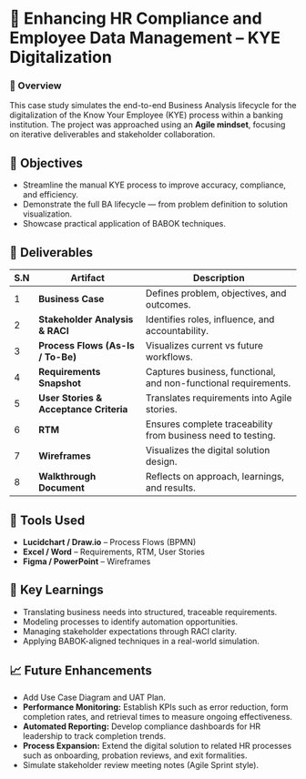 # 💼 Enhancing HR Compliance and Employee Data Management – KYE Digitalization  

### 📍 Overview
This case study simulates the end-to-end Business Analysis lifecycle for the digitalization of the Know Your Employee (KYE) process within a banking institution. The project was approached using an **Agile mindset**, focusing on iterative deliverables and stakeholder collaboration.

## 🎯 Objectives
- Streamline the manual KYE process to improve accuracy, compliance, and efficiency.
- Demonstrate the full BA lifecycle — from problem definition to solution visualization.
- Showcase practical application of BABOK techniques.

## 🧩 Deliverables

| S.N | Artifact | Description |
|-------|-----------|-------------|
| 1 | **Business Case** | Defines problem, objectives, and outcomes. |
| 2 | **Stakeholder Analysis & RACI** | Identifies roles, influence, and accountability. |
| 3 | **Process Flows (As-Is / To-Be)** | Visualizes current vs future workflows. |
| 4 | **Requirements Snapshot** | Captures business, functional, and non-functional requirements. |
| 5 | **User Stories & Acceptance Criteria** | Translates requirements into Agile stories. |
| 6 | **RTM** | Ensures complete traceability from business need to testing. |
| 7 | **Wireframes** | Visualizes the digital solution design. |
| 8 | **Walkthrough Document** | Reflects on approach, learnings, and results. |

## 🧭 Tools Used
- **Lucidchart / Draw.io** – Process Flows (BPMN)
- **Excel / Word** – Requirements, RTM, User Stories
- **Figma / PowerPoint** – Wireframes

## 🧠 Key Learnings
- Translating business needs into structured, traceable requirements.
- Modeling processes to identify automation opportunities.
- Managing stakeholder expectations through RACI clarity.
- Applying BABOK-aligned techniques in a real-world simulation.

## 📈 Future Enhancements
- Add Use Case Diagram and UAT Plan.
- **Performance Monitoring:** Establish KPIs such as error reduction, form completion rates, and retrieval times to measure ongoing effectiveness.  
- **Automated Reporting:** Develop compliance dashboards for HR leadership to track completion trends.  
- **Process Expansion:** Extend the digital solution to related HR processes such as onboarding, probation reviews, and exit formalities.
- Simulate stakeholder review meeting notes (Agile Sprint style).
